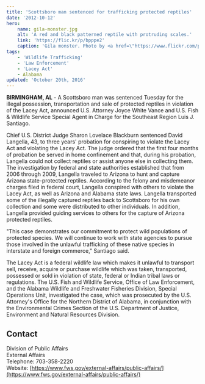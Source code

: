 ```yaml
---
title: 'Scottsboro man sentenced for trafficking protected reptiles'
date: '2012-10-12'
hero:
    name: gila-monster.jpg
    alt: 'A red and black patterned reptile with protruding scales.'
    link: 'https://flic.kr/p/bpppe2'
    caption: 'Gila monster. Photo by <a href=\"https://www.flickr.com/photos/75905404@N00/\" target=\"_blank\">OZinOH</a> <a href=\"https://creativecommons.org/licenses/by-nc/2.0/\" target=\"_blank\">CC BY-NC 2.0</a>.'
tags:
    - 'Wildlife Trafficking'
    - 'Law Enforcement'
    - 'Lacey Act'
    - Alabama
updated: 'October 20th, 2016'
---
```


**BIRMINGHAM, AL** - A Scottsboro man was sentenced Tuesday for the illegal possession, transportation and sale of protected reptiles in violation of the Lacey Act, announced U.S. Attorney Joyce White Vance and U.S. Fish & Wildlife Service Special Agent in Charge for the Southeast Region Luis J. Santiago.

Chief U.S. District Judge Sharon Lovelace Blackburn sentenced David Langella, 43, to three years' probation for conspiring to violate the Lacey Act and violating the Lacey Act. The judge ordered that the first four months of probation be served in home confinement and that, during his probation, Langella could not collect reptiles or assist anyone else in collecting them. The investigation by federal and state authorities established that from 2006 through 2009, Langella traveled to Arizona to hunt and capture Arizona state-protected reptiles. According to the felony and misdemeanor charges filed in federal court, Langella conspired with others to violate the Lacey Act, as well as Arizona and Alabama state laws. Langella transported some of the illegally captured reptiles back to Scottsboro for his own collection and some were distributed to other individuals. In addition, Langella provided guiding services to others for the capture of Arizona protected reptiles.

"This case demonstrates our commitment to protect wild populations of protected species. We will continue to work with state agencies to pursue those involved in the unlawful trafficking of these native species in interstate and foreign commerce," Santiago said.

The Lacey Act is a federal wildlife law which makes it unlawful to transport sell, receive, acquire or purchase wildlife which was taken, transported, possessed or sold in violation of state, federal or Indian tribal laws or regulations. The U.S. Fish and Wildlife Service, Office of Law Enforcement, and the Alabama Wildlife and Freshwater Fisheries Division, Special Operations Unit, investigated the case, which was prosecuted by the U.S. Attorney's Office for the Northern District of Alabama, in conjunction with the Environmental Crimes Section of the U.S. Department of Justice, Environment and Natural Resources Division.

## Contact

Division of Public Affairs  
External Affairs  
Telephone: 703-358-2220  
Website: [https://www.fws.gov/external-affairs/public-affairs/](https://www.fws.gov/external-affairs/public-affairs/)
